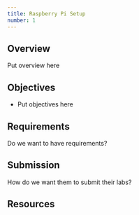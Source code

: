 ```yaml
---
title: Raspberry Pi Setup
number: 1
---
```



## Overview

Put overview here

## Objectives

- Put objectives here

## Requirements

Do we want to have requirements?

## Submission

How do we want them to submit their labs?


## Resources


